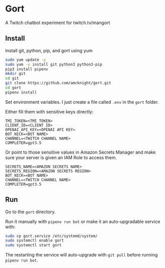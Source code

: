# Gort

A Twitch chatbot experiment for twitch.tv/mangort

## Install

Install git, python, pip, and gort using yum
```bash
sudo yum update -y
sudo yum -y install git python3 python3-pip
pip3 install pipenv
mkdir git
cd git
git clone https://github.com/amcknight/gort.git
cd gort
pipenv install
```

Set environment variables. I just create a file called `.env` in the `gort` folder.

Either fill them with sensitive keys directly:
```env
TMI_TOKEN=<TMI TOKEN>
CLIENT_ID=<CLIENT ID>
OPENAI_API_KEY=<OPENAI API KEY>
BOT_NICK=<BOT NAME>
CHANNEL=<TWITCH CHANNEL NAME>
COMPLETER=gpt3.5
```
Or point to those sensitive values in Amazon Secrets Manager and make sure your server is given an IAM Role to access them.
```env
SECRETS_NAME=<AMAZON SECRETS NAME>
SECRETS_REGION=<AMAZON SECRETS REGION>
BOT_NICK=<BOT NAME>
CHANNEL=<TWITCH CHANNEL NAME>
COMPLETER=gpt3.5
```

## Run

Go to the `gort` directory.

Run it manually with `pipenv run bot` or make it an auto-upgradable service with:
```bash
sudo cp gort.service /etc/systemd/system/
sudo systemctl enable gort
sudo systemctl start gort
```

The restarting the service will auto-upgrade with `git pull` before running `pipenv run bot`.
